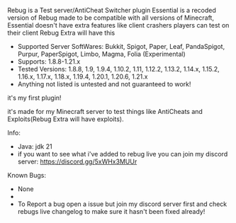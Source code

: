 Rebug is a Test server/AntiCheat Switcher plugin
Essential is a recoded version of Rebug made to be compatible with all versions of Minecraft, Essential doesn't have extra features like client crashers players can test on their client Rebug Extra will have this

- Supported Server SoftWares: Bukkit, Spigot, Paper, Leaf, PandaSpigot, Purpur, PaperSpigot, Limbo, Magma, Folia (Experimental)
- Supports: 1.8.8-1.21.x
- Tested Versions: 1.8.8, 1.9, 1.9.4, 1.10.2, 1.11, 1.12.2, 1.13.2, 1.14.x, 1.15.2, 1.16.x, 1.17.x, 1.18.x, 1.19.4, 1.20.1, 1.20.6, 1.21.x
- Anything not listed is untested and not guaranteed to work!

it's my first plugin!

it's made for my Minecraft server to test things like AntiCheats and Exploits(Rebug Extra will have exploits).

Info:
- Java: jdk 21
- if you want to see what i've added to rebug live you can join my discord server: https://discord.gg/5xWHx3MUUr

Known Bugs:
- None
- 
- To Report a bug open a issue but join my discord server first and check rebugs live changelog to make sure it hasn't been fixed already!
